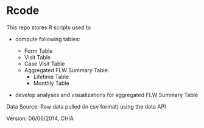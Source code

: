 Rcode
=====

This repo stores R scripts used to 

- compute following tables:
  - Form Table
  - Visit Table 
  - Case Visit Table 
  - Aggregated FLW Summary Table: 
    - Lifetime Table
    - Monthly Table

- develop analyses and visualizations for aggregated FLW Summary Table

Data Source: Raw data pulled (in csv format) using the data API 

Version: 06/06/2014, CHIA
